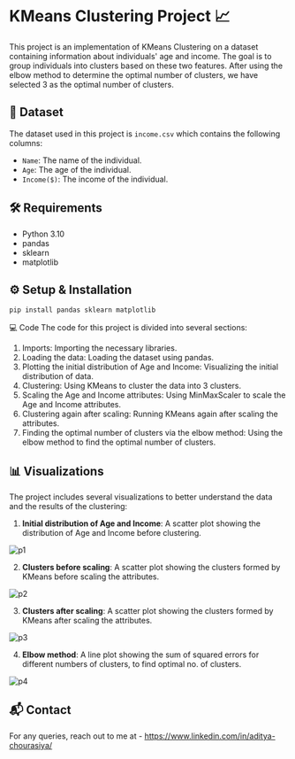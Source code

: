 # KMeans Clustering Project :chart_with_upwards_trend:

This project is an implementation of KMeans Clustering on a dataset containing information about individuals' age and income. The goal is to group individuals into clusters based on these two features. After using the elbow method to determine the optimal number of clusters, we have selected 3 as the optimal number of clusters.

## :file_folder: Dataset

The dataset used in this project is `income.csv` which contains the following columns:

- `Name`: The name of the individual.
- `Age`: The age of the individual.
- `Income($)`: The income of the individual.

## :hammer_and_wrench: Requirements

- Python 3.10
- pandas
- sklearn
- matplotlib

## :gear: Setup & Installation

```bash
pip install pandas sklearn matplotlib
```
:computer: Code
The code for this project is divided into several sections:

1. Imports: Importing the necessary libraries.
2. Loading the data: Loading the dataset using pandas.
3. Plotting the initial distribution of Age and Income: Visualizing the initial distribution of data.
4. Clustering: Using KMeans to cluster the data into 3 clusters.
5. Scaling the Age and Income attributes: Using MinMaxScaler to scale the Age and Income attributes.
6. Clustering again after scaling: Running KMeans again after scaling the attributes.
7. Finding the optimal number of clusters via the elbow method: Using the elbow method to find the optimal number of clusters.

## :bar_chart: Visualizations

The project includes several visualizations to better understand the data and the results of the clustering:

1. **Initial distribution of Age and Income**: A scatter plot showing the distribution of Age and Income before clustering.

![p1](https://github.com/Aditya-NeuralNetNinja/Learning-Projects/assets/108260519/e94c615c-8d7f-445c-95b3-bcb288408913)
   
2. **Clusters before scaling**: A scatter plot showing the clusters formed by KMeans before scaling the attributes.

![p2](https://github.com/Aditya-NeuralNetNinja/Learning-Projects/assets/108260519/5abafb41-0a3c-4317-8b73-264f79a087cd)

3. **Clusters after scaling**: A scatter plot showing the clusters formed by KMeans after scaling the attributes.

![p3](https://github.com/Aditya-NeuralNetNinja/Learning-Projects/assets/108260519/c599da3e-f4d5-4423-b229-19654d6e3c9a)

4. **Elbow method**: A line plot showing the sum of squared errors for different numbers of clusters, to find optimal no. of clusters.

![p4](https://github.com/Aditya-NeuralNetNinja/Learning-Projects/assets/108260519/0ec0a389-95c0-4364-84ed-d245824dd9dd)

## :mailbox_with_mail: Contact

For any queries, reach out to me at - https://www.linkedin.com/in/aditya-chourasiya/
